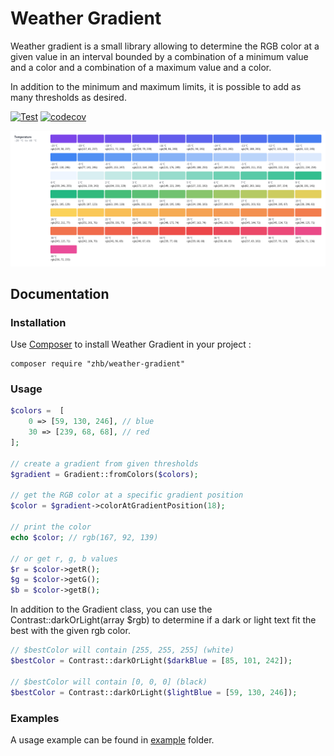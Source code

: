 Weather Gradient
==================

Weather gradient is a small library allowing to determine the RGB color at a given value in an interval bounded by 
a combination of a minimum value and a color and a combination of a maximum value and a color.

In addition to the minimum and maximum limits, it is possible to add as many thresholds as desired.

[![Test](https://github.com/ZHB/weather-gradient/actions/workflows/tests.yaml/badge.svg)](https://github.com/ZHB/weather-gradient/actions/workflows/tests.yaml) [![codecov](https://codecov.io/gh/ZHB/weather-gradient/branch/Develop/graph/badge.svg?token=TF40WVX2NL)](https://codecov.io/gh/ZHB/weather-gradient)

<p align="center">
    <img src="./doc/temperature-gradient.png" title="Weather Gradient example">
</p>

## Documentation

### Installation

Use [Composer](http://getcomposer.org/) to install Weather Gradient in your project :

```shell
composer require "zhb/weather-gradient"
```

### Usage

```php
$colors =  [
    0 => [59, 130, 246], // blue
    30 => [239, 68, 68], // red
];

// create a gradient from given thresholds
$gradient = Gradient::fromColors($colors);

// get the RGB color at a specific gradient position
$color = $gradient->colorAtGradientPosition(18);

// print the color
echo $color; // rgb(167, 92, 139)

// or get r, g, b values
$r = $color->getR();
$g = $color->getG();
$b = $color->getB();
```

In addition to the Gradient class, you can use the Contrast::darkOrLight(array $rgb) to determine if a dark or light text fit the best with the given rgb color.

```php
// $bestColor will contain [255, 255, 255] (white)
$bestColor = Contrast::darkOrLight($darkBlue = [85, 101, 242]);

// $bestColor will contain [0, 0, 0] (black)
$bestColor = Contrast::darkOrLight($lightBlue = [59, 130, 246]);
```

### Examples

A usage example can be found in [example](./example) folder.
